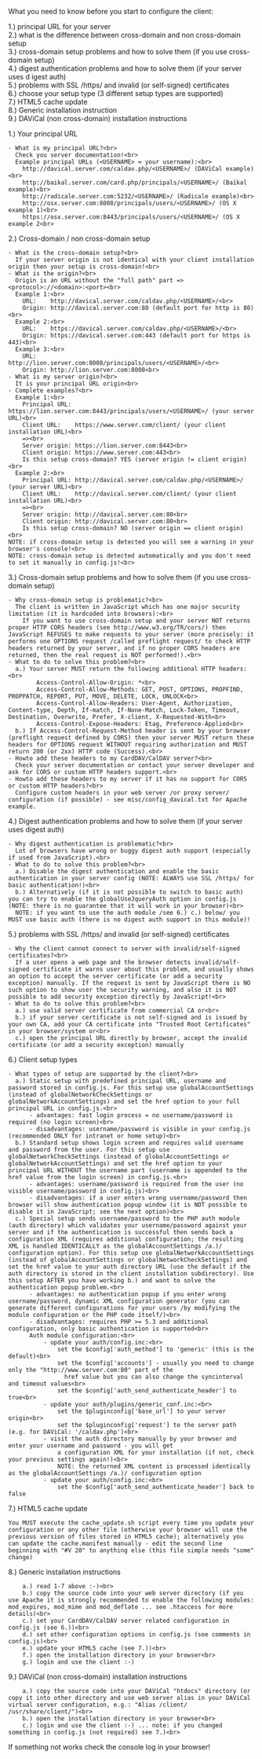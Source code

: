 What you need to know before you start to configure the client:

 1.) principal URL for your server<br>
 2.) what is the difference between cross-domain and non cross-domain setup<br>
 3.) cross-domain setup problems and how to solve them (if you use cross-domain
setup)<br>
 4.) digest authentication problems and how to solve them (if your server uses d
igest auth)<br>
 5.) problems with SSL /https/ and invalid (or self-signed) certificates<br>
 6.) choose your setup type (3 different setup types are supported)<br>
 7.) HTML5 cache update<br>
 8.) Generic installation instruction<br>
 9.) DAViCal (non cross-domain) installation instructions<br>

1.) Your principal URL

    - What is my principal URL?<br>
      Check you server documentation!<br>
      Example principal URLs (<USERNAME> = your username):<br>
        http://davical.server.com/caldav.php/<USERNAME>/ (DAViCal example)<br>
        http://baikal.server.com/card.php/principals/<USERNAME>/ (Baïkal example)<br>
        http://radicale.server.com:5232/<USERNAME>/ (Radicale example)<br>
        http://osx.server.com:8008/principals/users/<USERNAME>/ (OS X example 1)<br>
        https://osx.server.com:8443/principals/users/<USERNAME>/ (OS X example 2<br>

2.) Cross-domain / non cross-domain setup

    - What is the cross-domain setup?<br>
      If your server origin is not identical with your client installation origin then your setup is cross-domain!<br>
    - What is the origin?<br>
      Origin is an URL without the "full path" part => <protocol>://<domain>:<port><br>
      Example 1:<br>
        URL:    http://davical.server.com/caldav.php/<USERNAME>/<br>
        Origin: http://davical.server.com:80 (default port for http is 80)<br>
      Example 2:<br>
        URL:    https://davical.server.com/caldav.php/<USERNAME>/<br>
        Origin: https://davical.server.com:443 (default port for https is 443)<br>
      Example 3:<br>
        URL:    http://lion.server.com:8008/principals/users/<USERNAME>/<br>
        Origin: http://lion.server.com:8008<br>
    - What is my server origin?<br>
      It is your principal URL origin<br>
    - Complete examples?<br>
      Example 1:<br>
        Principal URL: https://lion.server.com:8443/principals/users/<USERNAME>/ (your server URL)<br>
        Client URL:    https://www.server.com/client/ (your client installation URL)<br>
        =><br>
        Server origin: https://lion.server.com:8443<br>
        Client origin: https://www.server.com:443<br>
        Is this setup cross-domain? YES (server origin != client origin)<br>
      Example 2:<br>
        Principal URL: http://davical.server.com/caldav.php/<USERNAME>/ (your server URL)<br>
        Client URL:    http://davical.server.com/client/ (your client installation URL)<br>
        =><br>
        Server origin: http://davical.server.com:80<br>
        Client origin: http://davical.server.com:80<br>
        Is this setup cross-domain? NO (server origin == client origin)<br>
    NOTE: if cross-domain setup is detected you will see a warning in your browser's console!<br>
    NOTE: cross-domain setup is detected automatically and you don't need to set it manually in config.js!<br>

3.) Cross-domain setup problems and how to solve them (if you use cross-domain setup)

    - Why cross-domain setup is problematic?<br>
      The client is written in JavaScript which has one major security limitation (it is hardcoded into browsers):<br>
        If you want to use cross-domain setup and your server NOT returns proper HTTP CORS headers (see http://www.w3.org/TR/cors/) then JavaScript REFUSES to make requests to your server (more precisely: it performs one OPTIONS request /called preflight request/ to check HTTP headers returned by your server, and if no proper CORS headers are returned, then the real request is NOT performed!).<br>
    - What to do to solve this problem?<br>
      a.) Your server MUST return the following additional HTTP headers:<br>
            Access-Control-Allow-Origin: *<br>
            Access-Control-Allow-Methods: GET, POST, OPTIONS, PROPFIND, PROPPATCH, REPORT, PUT, MOVE, DELETE, LOCK, UNLOCK<br>
            Access-Control-Allow-Headers: User-Agent, Authorization, Content-type, Depth, If-match, If-None-Match, Lock-Token, Timeout, Destination, Overwrite, Prefer, X-client, X-Requested-With<br>
            Access-Control-Expose-Headers: Etag, Preference-Applied<br>
      b.) If Access-Control-Request-Method header is sent by your browser (preflight request defined by CORS) then your server MUST return these headers for OPTIONS request WITHOUT requiring authorization and MUST return 200 (or 2xx) HTTP code (Success).<br>
    - Howto add these headers to my CardDAV/CalDAV server?<br>
      Check your server documentation or contact your server developer and ask for CORS or custom HTTP headers support.<br>
    - Howto add these headers to my server if it has no support for CORS or custom HTTP headers?<br>
      Configure custom headers in your web server /or proxy server/ configuration (if possible) - see misc/config_davical.txt for Apache example.

4.) Digest authentication problems and how to solve them (if your server uses digest auth)

    - Why digest authentication is problematic?<br>
      Lot of browsers have wrong or buggy digest auth support (especially if used from JavaScript).<br>
    - What to do to solve this problem?<br>
      a.) Disable the digest authentication and enable the basic authentication in your server config (NOTE: ALWAYS use SSL /https/ for basic authentication!)<br>
      b.) Alternatively (if it is not possible to switch to basic auth) you can try to enable the globalUseJqueryAuth option in config.js (NOTE: there is no guarantee that it will work in your browser)<br>
      NOTE: if you want to use the auth module /see 6.) c.) below/ you MUST use basic auth (there is no digest auth support in this module)!

5.) problems with SSL /https/ and invalid (or self-signed) certificates

    - Why the client cannot connect to server with invalid/self-signed certificates?<br>
      If a user opens a web page and the browser detects invalid/self-signed certificate it warns user about this problem, and usually shows an option to accept the server certificate (or add a security exception) manually. If the request is sent by JavaScript there is NO such option to show user the security warning, and also it is NOT possible to add security exception directly by JavaScript!<br>
    - What to do to solve this problem?<br>
      a.) use valid server certificate from commercial CA or<br>
      b.) if your server certificate is not self-signed and is issued by your own CA, add your CA certificate into "Trusted Root Certificates" in your browser/system or<br>
      c.) open the principal URL directly by browser, accept the invalid certificate (or add a security exception) manually

6.) Client setup types

    - What types of setup are supported by the client?<br>
      a.) Static setup with predefined principal URL, username and password stored in config.js. For this setup use globalAccountSettings (instead of globalNetworkCheckSettings or globalNetworkAccountSettings) and set the href option to your full principal URL in config.js.<br>
          - advantages: fast login process = no username/password is required (no login screen)<br>
          - disadvantages: username/password is visible in your config.js (recommended ONLY for intranet or home setup)<br>
      b.) Standard setup shows login screen and requires valid username and password from the user. For this setup use globalNetworkCheckSettings (instead of globalAccountSettings or globalNetworkAccountSettings) and set the href option to your principal URL WITHOUT the username part (username is appended to the href value from the login screen) in config.js.<br>
          - advantages: username/password is required from the user (no visible username/password in config.js)<br>
          - disadvantages: if a user enters wrong username/password then browser will show authentication popup window (it is NOT possible to disable it in JavaScript; see the next option)<br>
      c.) Special setup sends username/password to the PHP auth module (auth directory) which validates your username/password against your server and if the authentication is successful then sends back a configuration XML (requires additional configuration; the resulting XML is handled IDENTICALLY as the globalAccountSettings /a.)/ configuration option). For this setup use globalNetworkAccountSettings (instead of globalAccountSettings or globalNetworkCheckSettings) and set the href value to your auth directory URL (use the default if the auth directory is stored in the client installation subdirectory). Use this setup AFTER you have working b.) and want to solve the authentication popup problem.<br>
          - advantages: no authentication popup if you enter wrong username/password, dynamic XML configuration generator (you can generate different configurations for your users /by modifying the module configuration or the PHP code itself/)<br>
          - disadvantages: requires PHP >= 5.3 and additional configuration, only basic authentication is supported<br>
          Auth module configuration:<br>
              - update your auth/config.inc:<br>
                  set the $config['auth_method'] to 'generic' (this is the default)<br>
                  set the $config['accounts'] - usually you need to change only the "http://www.server.com:80" part of the
                    href value but you can also change the syncinterval and timeout values<br>
                  set the $config['auth_send_authenticate_header'] to true<br>
              - update your auth/plugins/generic_conf.inc:<br>
                  set the $pluginconfig['base_url'] to your server origin<br>
                  set the $pluginconfig['request'] to the server path (e.g. for DAViCal: '/caldav.php')<br>
              - visit the auth directory manually by your browser and enter your username and password - you will get
                  a configuration XML for your installation (if not, check your previous settings again!)<br>
                  NOTE: the returned XML content is processed identically as the globalAccountSettings /a.)/ configuration option
              - update your auth/config.inc:<br>
                  set the $config['auth_send_authenticate_header'] back to false

7.) HTML5 cache update

    You MUST execute the cache_update.sh script every time you update your configuration or any other file (otherwise your browser will use the previous version of files stored in HTML5 cache); alternatively you can update the cache.manifest manually - edit the second line beginning with "#V 20" to anything else (this file simple needs "some" change)

8.) Generic installation instructions

        a.) read 1-7 above :-)<br>
        b.) copy the source code into your web server directory (if you use Apache it is strongly recommended to enable the following modules: mod_expires, mod_mime and mod_deflate ... see .htaccess for more details)<br>
        c.) set your CardDAV/CalDAV server related configuration in config.js (see 6.))<br>
        d.) set other configuration options in config.js (see comments in config.js)<br>
        e.) update your HTML5 cache (see 7.))<br>
        f.) open the installation directory in your browser<br>
        g.) login and use the client :-)

9.) DAViCal (non cross-domain) installation instructions

        a.) copy the source code into your DAViCal "htdocs" directory (or copy it into other directory and use web server alias in your DAViCal virtual server configuration, e.g.: "Alias /client/ /usr/share/client/")<br>
        b.) open the installation directory in your browser<br>
        c.) login and use the client :-) ... note: if you changed something in config.js (not required) see 7.)<br>


If something not works check the console log in your browser!
